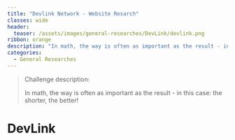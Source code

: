 ```yaml
---
title: "Devlink Network - Website Resarch"
classes: wide
header:
  teaser: /assets/images/general-researches/DevLink/devlink.png
ribbon: orange
description: "In math, the way is often as important as the result - in this case: the shorter, the better!"
categories:
  - General Researches
---
```


> Challenge description:
>
> In math, the way is often as important as the result - in this case: the shorter, the better!




# DevLink
